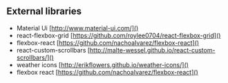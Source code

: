 ## External libraries

- Material Ui [http://www.material-ui.com/]()
- react-flexbox-grid [https://github.com/roylee0704/react-flexbox-grid]()
- flexbox-react [https://github.com/nachoaIvarez/flexbox-react]()
- react-custom-scrollbars [http://malte-wessel.github.io/react-custom-scrollbars/]()
- weather icons [http://erikflowers.github.io/weather-icons/]()
- flexbox react [https://github.com/nachoaIvarez/flexbox-react]()
